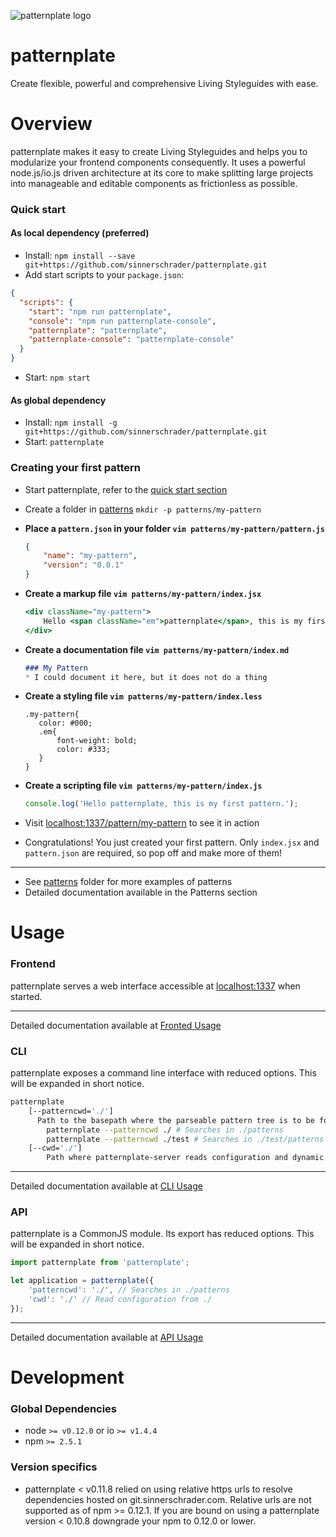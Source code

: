 ![patternplate logo](https://cdn.rawgit.com/sinnerschrader/patternplate/master/static/images/logo.svg)

# patternplate

Create flexible, powerful and comprehensive Living Styleguides with ease.

# Overview

patternplate makes it easy to create Living Styleguides and helps you to modularize your frontend components consequently. It uses a powerful node.js/io.js driven architecture at its core  to make splitting large projects into manageable and editable components as frictionless as possible.

### Quick start
#### As local dependency (preferred)
* Install: `npm install --save git+https://github.com/sinnerschrader/patternplate.git`
* Add start scripts to your `package.json`:

```json
{
  "scripts": {
    "start": "npm run patternplate",
    "console": "npm run patternplate-console",
    "patternplate": "patternplate",
    "patternplate-console": "patternplate-console"
  }
}
```

* Start: `npm start`

#### As global dependency
* Install: `npm install -g git+https://github.com/sinnerschrader/patternplate.git`
* Start: `patternplate`

### Creating your first pattern
* Start patternplate, refer to the [quick start section](#quick-start)
* Create a folder in [patterns](./patterns/) `mkdir -p patterns/my-pattern`

* **Place a `pattern.json` in your folder `vim patterns/my-pattern/pattern.js`**

    ```json
    {
	    "name": "my-pattern",
	    "version": "0.0.1"
    }
    ```

* **Create a markup file `vim patterns/my-pattern/index.jsx`**

    ```jsx
	<div className="my-pattern">
		Hello <span className="em">patternplate</span>, this is my first pattern.
	</div>
    ```

* **Create a documentation file `vim patterns/my-pattern/index.md`**

     ```markdown
    ### My Pattern
    * I could document it here, but it does not do a thing
    ```

* **Create a styling file `vim patterns/my-pattern/index.less`**

     ```less
    .my-pattern{
        color: #000;
        .em{
            font-weight: bold;
            color: #333;
        }
    }
    ```

* **Create a scripting file `vim patterns/my-pattern/index.js`**

    ```js
    console.log('Hello patternplate, this is my first pattern.');
    ```


* Visit [localhost:1337/pattern/my-pattern](http://localhost:1337/pattern/my-pattern) to see it in action
* Congratulations! You just created your first pattern. Only `index.jsx` and `pattern.json` are required, so pop off and make more of them!

---
* See [patterns](./patterns/) folder for more examples of patterns
* Detailed documentation available in the Patterns section

# Usage
### Frontend
patternplate serves a web interface accessible at [localhost:1337](http://localhost:1337/) when started.

---
Detailed documentation available at [Fronted Usage](./documentation/usage/frontage.md)

### CLI
patternplate exposes a command line interface with reduced options. This will be expanded in short notice.
```bash
patternplate
	[--patterncwd='./']
	  Path to the basepath where the parseable pattern tree is to be found
		patternplate --patterncwd ./ # Searches in ./patterns
		patternplate --patterncwd ./test # Searches in ./test/patterns
	[--cwd='./']
		Path where patternplate-server reads configuration and dynamic applicaton parts
```
---
Detailed documentation available at [CLI Usage](./documentation/usage/cli.md)

### API
patternplate is a CommonJS module. Its export has reduced options. This will be expanded in short notice.
```javascript
import patternplate from 'patternplate';

let application = patternplate({
	'patterncwd': './', // Searches in ./patterns
	'cwd': './' // Read configuration from ./
});
```
---
Detailed documentation available at [API Usage](./documentation/usage/api.md)
# Development

### Global Dependencies
* node `>= v0.12.0` or io `>= v1.4.4`
* npm `>= 2.5.1`


### Version specifics
* patternplate < v0.11.8 relied on using relative https urls to resolve dependencies hosted on git.sinnerschrader.com. Relative urls are not supported as of npm >= 0.12.1. If you are bound on using a patternplate version < 0.10.8 downgrade your npm to 0.12.0 or lower.
